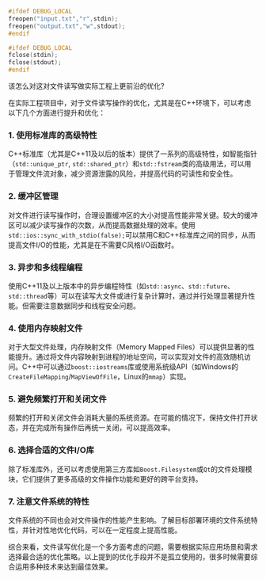 ``` cpp
#ifdef DEBUG_LOCAL
freopen("input.txt","r",stdin);
freopen("output.txt","w",stdout);
#endif

#ifdef DEBUG_LOCAL
fclose(stdin);
fclose(stdout);
#endif
```

该怎么对这对文件读写做实际工程上更前沿的优化?

在实际工程项目中，对于文件读写操作的优化，尤其是在C++环境下，可以考虑以下几个方面进行提升和优化：

### 1. 使用标准库的高级特性

C++标准库（尤其是C++11及以后的版本）提供了一系列的高级特性，如智能指针（`std::unique_ptr`, `std::shared_ptr`）和`std::fstream`类的高级用法，可以用于管理文件流对象，减少资源泄露的风险，并提高代码的可读性和安全性。

### 2. 缓冲区管理

对文件进行读写操作时，合理设置缓冲区的大小对提高性能非常关键。较大的缓冲区可以减少读写操作的次数，从而提高数据处理的效率。使用`std::ios::sync_with_stdio(false);`可以禁用C和C++标准库之间的同步，从而提高文件I/O的性能，尤其是在不需要C风格I/O函数时。

### 3. 异步和多线程编程

使用C++11及以上版本中的异步编程特性（如`std::async`、`std::future`、`std::thread`等）可以在读写大文件或进行复杂计算时，通过并行处理显著提升性能。但需要注意数据同步和线程安全问题。

### 4. 使用内存映射文件

对于大型文件处理，内存映射文件（Memory Mapped Files）可以提供显著的性能提升。通过将文件内容映射到进程的地址空间，可以实现对文件的高效随机访问。C++中可以通过`boost::iostreams`库或使用系统级API（如Windows的`CreateFileMapping`/`MapViewOfFile`，Linux的`mmap`）实现。

### 5. 避免频繁打开和关闭文件

频繁的打开和关闭文件会消耗大量的系统资源。在可能的情况下，保持文件打开状态，并在完成所有操作后再统一关闭，可以提高效率。

### 6. 选择合适的文件I/O库

除了标准库外，还可以考虑使用第三方库如`Boost.Filesystem`或`Qt`的文件处理模块，它们提供了更多高级的文件操作功能和更好的跨平台支持。

### 7. 注意文件系统的特性

文件系统的不同也会对文件操作的性能产生影响。了解目标部署环境的文件系统特性，并针对性地优化代码，可以在一定程度上提高性能。

综合来看，文件读写优化是一个多方面考虑的问题，需要根据实际应用场景和需求选择最合适的优化策略。以上提到的优化手段并不是孤立使用的，很多时候需要综合运用多种技术来达到最佳效果。